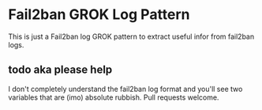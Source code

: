# Fail2ban GROK Log Pattern

This is just a Fail2ban log GROK pattern to extract useful infor from fail2ban logs.

## todo aka please help
I don't completely understand the fail2ban log format and you'll see two variables that are (imo) absolute rubbish. Pull requests welcome.
